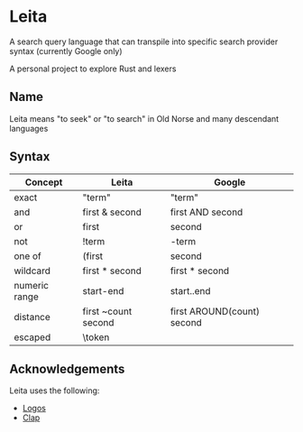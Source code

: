 # Leita

A search query language that can transpile into specific search provider syntax (currently Google only)

A personal project to explore Rust and lexers

## Name

Leita means "to seek" or "to search" in Old Norse and many descendant languages

## Syntax

| **Concept**   | **Leita**                            | **Google**                             |
| ------------- | ------------------------------------ | -------------------------------------- |
| exact         | "term"                               | "term"                                 |
| and           | first & second                       | first AND second                       |
| or            | first | second                       | first OR second                        |
| not           | !term                                | \-term                                 |
| one of        | (first | second | third)             | (first OR second OR third)             |
| wildcard      | first * second                       | first * second                         |
| numeric range | start-end                            | start..end                             |
| distance      | first ~count second                  | first AROUND(count) second             |
| escaped       | \token                               |                                        |

## Acknowledgements

Leita uses the following:

- [Logos](https://github.com/maciejhirsz/logos)
- [Clap](https://github.com/clap-rs/clap)
